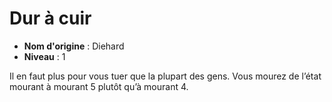 # Dur à cuir

 * **Nom d'origine** : Diehard
 * **Niveau** : 1


<p><span id="ctl00_MainContent_DetailedOutput">Il en faut plus pour vous tuer que la plupart des gens. Vous mourez de l’état mourant à mourant 5 plutôt qu’à mourant 4.&nbsp;</span></p>